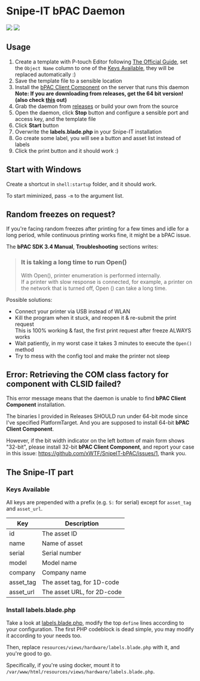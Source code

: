 # Snipe-IT bPAC Daemon

![](https://img.shields.io/github/license/xWTF/SnipeIT-bPAC)
![](https://img.shields.io/badge/It%20Works-On%20My%20Machine%E2%84%A2%EF%B8%8F-green)

## Usage

1. Create a template with P-touch Editor following [The Official Guide](https://support.brother.com/g/s/es/dev/en/bpac/use/editor/index.html), set the `Object Name` column to one of the [Keys Available](#Keys-Available), they will be replaced automatically :)
1. Save the template file to a sensible location
1. Install the [bPAC Client Component](https://support.brother.com/g/s/es/dev/en/bpac/download/index.html#client) on the server that runs this daemon  
   __Note: If you are downloading from releases, get the 64 bit version! (also check [this](#error-retrieving-the-com-class-factory-for-component-with-clsid-failed) out)__
1. Grab the daemon from [releases](https://github.com/xWTF/SnipeIT-bPAC/releases) or build your own from the source
1. Open the daemon, click **Stop** button and configure a sensible port and access key, and the template file
1. Click **Start** button
1. Overwrite the **labels.blade.php** in your Snipe-IT installation
1. Go create some label, you will see a button and asset list instead of labels
1. Click the print button and it should work :)

## Start with Windows

Create a shortcut in `shell:startup` folder, and it should work.

To start miminized, pass `-m` to the argument list.

## Random freezes on request?

If you're facing random freezes after printing for a few times and idle for a long period, while continuous printing works fine, it might be a bPAC issue.

The **bPAC SDK 3.4 Manual**, **Troubleshooting** sections writes:

> ### It is taking a long time to run Open()
> With Open(), printer enumeration is performed internally.  
> If a printer with slow response is connected, for example, a printer on the network that is turned off, Open () can take a long time.

Possible solutions:

- Connect your printer via USB instead of WLAN
- Kill the program when it stuck, and reopen it & re-submit the print request  
  This is 100% working & fast, the first print request after freeze ALWAYS works
- Wait patiently, in my worst case it takes 3 minutes to execute the `Open()` method
- Try to mess with the config tool and make the printer not sleep

## Error: Retrieving the COM class factory for component with CLSID failed?

This error message means that the daemon is unable to find **bPAC Client Component** installation.

The binaries I provided in Releases SHOULD run under 64-bit mode since I've specified PlatformTarget. And you are supposed to install 64-bit **bPAC Client Component**.

However, if the bit width indicator on the left bottom of main form shows "32-bit", please install 32-bit **bPAC Client Component**, and report your case in this issue: https://github.com/xWTF/SnipeIT-bPAC/issues/1, thank you.

## The Snipe-IT part

### Keys Available

All keys are prepended with a prefix (e.g. `S:` for serial) except for `asset_tag` and `asset_url`.

| Key       | Description                |
| --------- | -------------------------- |
| id        | The asset ID               |
| name      | Name of asset              |
| serial    | Serial number              |
| model     | Model name                 |
| company   | Company name               |
| asset_tag | The asset tag, for 1D-code |
| asset_url | The asset URL, for 2D-code |

### Install labels.blade.php

Take a look at [labels.blade.php](./labels.blade.php), modify the top `define` lines according to your configuration. The first PHP codeblock is dead simple, you may modify it according to your needs too.

Then, replace `resources/views/hardware/labels.blade.php` with it, and you're good to go.

Specifically, if you're using docker, mount it to `/var/www/html/resources/views/hardware/labels.blade.php`.
